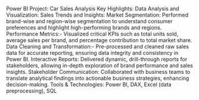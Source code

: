Power BI Project: Car Sales Analysis 
Key Highlights:
Data Analysis and Visualization:
Sales Trends and Insights:
Market Segmentation:
Performed brand-wise and region-wise segmentation to understand consumer preferences and highlight high-performing brands and regions.
Performance Metrics:-
Visualized critical KPIs such as total units sold, average sales per brand, and percentage contribution to total market share.
Data Cleaning and Transformation:-
Pre-processed and cleaned raw sales data for accurate reporting, ensuring data integrity and consistency in Power BI.
Interactive Reports:
Delivered dynamic, drill-through reports for stakeholders, allowing in-depth exploration of brand performance and sales insights.
Stakeholder Communication:
Collaborated with business teams to translate analytical findings into actionable business strategies, enhancing decision-making.
Tools & Technologies: Power BI, DAX, Excel (data preprocessing), SQL
